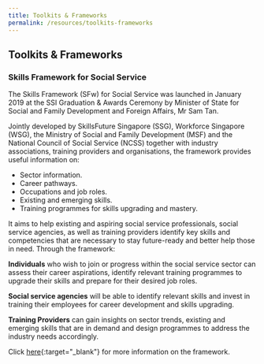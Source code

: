 ```yaml
---
title: Toolkits & Frameworks
permalink: /resources/toolkits-frameworks
---
```

## Toolkits & Frameworks

### Skills Framework for Social Service
The Skills Framework (SFw) for Social Service was launched in January 2019 at the SSI Graduation & Awards Ceremony by Minister of State for Social and Family Development and Foreign Affairs, Mr Sam Tan.

Jointly developed by SkillsFuture Singapore (SSG), Workforce Singapore (WSG), the Ministry of Social and Family Development (MSF) and the National Council of Social Service (NCSS) together with industry associations, training providers and organisations, the framework provides useful information on:
- Sector information.
- Career pathways.
- Occupations and job roles.
- Existing and emerging skills.
- Training programmes for skills upgrading and mastery.

It aims to help existing and aspiring social service professionals, social service agencies, as well as training providers identify key skills and competencies that are necessary to stay future-ready and better help those in need. Through the framework:

**Individuals** who wish to join or progress within the social service sector can assess their career aspirations, identify relevant training programmes to upgrade their skills and prepare for their desired job roles.

**Social service agencies** will be able to identify relevant skills and invest in training their employees for career development and skills upgrading.

**Training Providers** can gain insights on sector trends, existing and emerging skills that are in demand and design programmes to address the industry needs accordingly.

Click [here](https://www.skillsfuture.sg/skills-framework/social-service){:target="_blank"} for more information on the framework.
